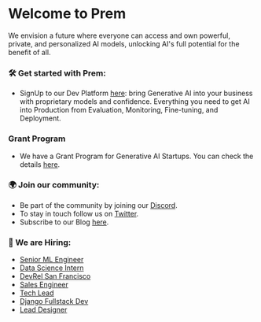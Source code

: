 # Welcome to Prem

We envision a future where everyone can access and own powerful, private, and personalized AI models, unlocking AI's full potential for the benefit of all.

### 🛠️ Get started with Prem:

- SignUp to our Dev Platform [here](https://app.premai.io): bring Generative AI into your business with proprietary models and confidence. Everything you need to get AI into Production from Evaluation, Monitoring, Fine-tuning, and Deployment.

### Grant Program

- We have a Grant Program for Generative AI Startups. You can check the details [here](https://blog.premai.io/announcing-our-startup-grants-program/).

### 🌍 Join our community:

- Be part of the community by joining our [Discord](https://discord.com/invite/kpKk6vYVAn).
- To stay in touch follow us on [Twitter](https://twitter.com/premai_io).
- Subscribe to our Blog [here](https://blog.premai.io/). 

### 💼 We are Hiring:

- [Senior ML Engineer](https://premai.notion.site/Senior-Data-Scientist-Prem-1863f1e72c2f4d8894eb6e49154e9256?pvs=4)
- [Data Science Intern](https://premai.notion.site/Data-Science-Intern-Prem-85cc518494cb470fb4e484ed40e3e5f7?pvs=4)
- [DevRel San Francisco](https://premai.notion.site/DevRel-SF-Prem-dc1c75465f044b33856bfc4a32ca708f)
- [Sales Engineer](https://premai.notion.site/Sales-Engineer-Prem-bf451eb9b61347a19ee36daf095a25b6)
- [Tech Lead](https://premai.notion.site/Tech-Lead-Prem-b6917aeaec0c480dac99eeed99cdb91b)
- [Django Fullstack Dev](https://premai.notion.site/Django-Fullstack-Dev-Prem-1e26b8efccdc4663809036ab333920e3)
- [Lead Designer](https://premai.notion.site/Lead-Designer-Prem-82a2e94a8a86484e85a4657947784915)

